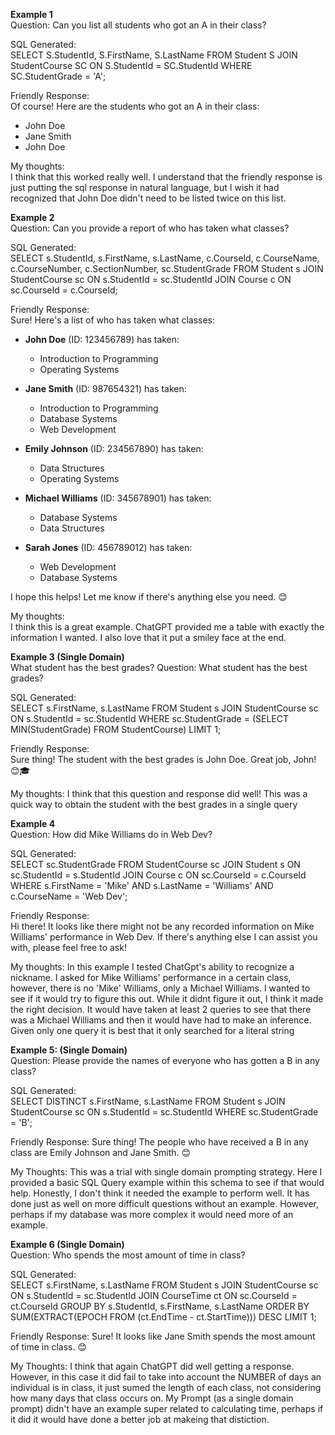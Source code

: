 **Example 1**  
Question: Can you list all students who got an A in their class?  

SQL Generated:  
SELECT S.StudentId, S.FirstName, S.LastName
FROM Student S
JOIN StudentCourse SC ON S.StudentId = SC.StudentId
WHERE SC.StudentGrade = 'A';

Friendly Response:  
Of course! Here are the students who got an A in their class:

- John Doe
- Jane Smith
- John Doe  

My thoughts:  
I think that this worked really well. I understand that the friendly response is just putting the sql response in natural language, but I wish it had recognized that John Doe didn't need to be listed twice on this list.  


**Example 2**  
Question: Can you provide a report of who has taken what classes?

SQL Generated:  
SELECT 
    s.StudentId,
    s.FirstName,
    s.LastName,
    c.CourseId,
    c.CourseName,
    c.CourseNumber,
    c.SectionNumber,
    sc.StudentGrade
FROM 
    Student s
JOIN 
    StudentCourse sc ON s.StudentId = sc.StudentId
JOIN 
    Course c ON sc.CourseId = c.CourseId;

Friendly Response:  
Sure! Here's a list of who has taken what classes:

- **John Doe** (ID: 123456789) has taken:
  - Introduction to Programming 
  - Operating Systems 

- **Jane Smith** (ID: 987654321) has taken:
  - Introduction to Programming
  - Database Systems
  - Web Development

- **Emily Johnson** (ID: 234567890) has taken:
  - Data Structures
  - Operating Systems

- **Michael Williams** (ID: 345678901) has taken:
  - Database Systems
  - Data Structures

- **Sarah Jones** (ID: 456789012) has taken:
  - Web Development
  - Database Systems

I hope this helps! Let me know if there's anything else you need. 😊


My thoughts:  
I think this is a great example. ChatGPT provided me a table with exactly the information I wanted. I also love that it put a smiley face at the end.  


**Example 3 (Single Domain)**  
What student has the best grades?
Question: What student has the best grades?

SQL Generated:  
SELECT s.FirstName, s.LastName
FROM Student s
JOIN StudentCourse sc ON s.StudentId = sc.StudentId
WHERE sc.StudentGrade = (SELECT MIN(StudentGrade) FROM StudentCourse)
LIMIT 1;

Friendly Response:  
Sure thing! The student with the best grades is John Doe. Great job, John! 😊🎓

My thoughts: I think that this question and response did well! This was a quick way to obtain the student with the best grades in a single query
 

**Example 4**  
Question: How did Mike Williams do in Web Dev?

SQL Generated:  
SELECT sc.StudentGrade
FROM StudentCourse sc
JOIN Student s ON sc.StudentId = s.StudentId
JOIN Course c ON sc.CourseId = c.CourseId
WHERE s.FirstName = 'Mike'
AND s.LastName = 'Williams'
AND c.CourseName = 'Web Dev';

Friendly Response:  
Hi there! It looks like there might not be any recorded information on Mike Williams' performance in Web Dev. If there's anything else I can assist you with, please feel free to ask!

My thoughts: In this example I tested ChatGpt's ability to recognize a nickname. I asked for Mike Williams' performance in a certain class, however, there is no 'Mike' Williams, only a Michael Williams. I wanted to see if it would try to figure this out. While it didnt figure it out, I think it made the right decision. It would have taken at least 2 queries to see that there was a Michael Williams and then it would have had to make an inference. Given only one query it is best that it only searched for a literal string


**Example 5: (Single Domain)**  
Question: Please provide the names of everyone who has gotten a B in any class?  

SQL Generated:  
SELECT DISTINCT s.FirstName, s.LastName
FROM Student s
JOIN StudentCourse sc ON s.StudentId = sc.StudentId
WHERE sc.StudentGrade = 'B';  

Friendly Response: Sure thing! The people who have received a B in any class are Emily Johnson and Jane Smith. 😊  

My Thoughts: This was a trial with single domain prompting strategy. Here I provided a basic SQL Query example within this schema to see if that would help. Honestly, I don't think it needed the example to perform well. It has done just as well on more difficult questions without an example. However, perhaps if my database was more complex it would need more of an example.  

**Example 6 (Single Domain)**  
Question: Who spends the most amount of time in class?

SQL Generated:  
SELECT s.FirstName, s.LastName
FROM Student s
JOIN StudentCourse sc ON s.StudentId = sc.StudentId
JOIN CourseTime ct ON sc.CourseId = ct.CourseId
GROUP BY s.StudentId, s.FirstName, s.LastName
ORDER BY SUM(EXTRACT(EPOCH FROM (ct.EndTime - ct.StartTime))) DESC
LIMIT 1;

Friendly Response: Sure! It looks like Jane Smith spends the most amount of time in class. 😊

My Thoughts: I think that again ChatGPT did well getting a response. However, in this case it did fail to take into account the NUMBER of days an individual is in class, it just sumed the length of each class, not considering how many days that class occurs on. My Prompt (as a single domain prompt) didn't have an example super related to calculating time, perhaps if it did it would have done a better job at makeing that distiction.